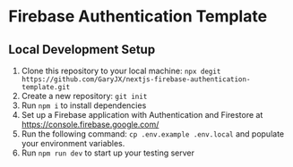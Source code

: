 # Firebase Authentication Template

## Local Development Setup

1. Clone this repository to your local machine: `npx degit https://github.com/GaryJX/nextjs-firebase-authentication-template.git`
2. Create a new repository: `git init`
3. Run `npm i` to install dependencies
4. Set up a Firebase application with Authentication and Firestore at https://console.firebase.google.com/
5. Run the following command: `cp .env.example .env.local` and populate your environment variables.
6. Run `npm run dev` to start up your testing server
